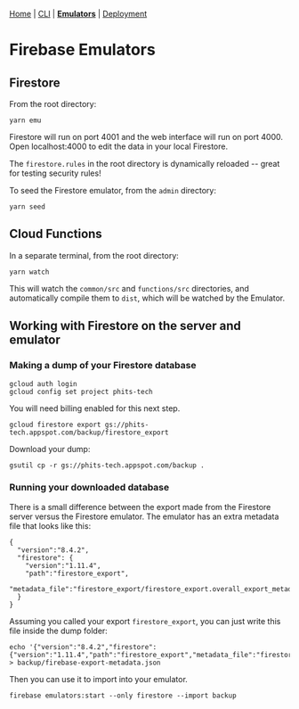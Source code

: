 [Home](../README.md) | [CLI](../admin/README.md) | **[Emulators](../docs/Emulators.md)** | [Deployment](../docs/Deployment.md)

# Firebase Emulators

## Firestore

From the root directory:

```
yarn emu
```

Firestore will run on port 4001 and the web interface will run on port 4000. Open localhost:4000 to edit the data in your local Firestore.

The `firestore.rules` in the root directory is dynamically reloaded -- great for testing security rules!

To seed the Firestore emulator, from the `admin` directory:

```
yarn seed
```

## Cloud Functions

In a separate terminal, from the root directory:

```
yarn watch
```

This will watch the `common/src` and `functions/src` directories, and automatically compile them to `dist`, which will be watched by the Emulator.

## Working with Firestore on the server and emulator

### Making a dump of your Firestore database

```
gcloud auth login
gcloud config set project phits-tech
```

You will need billing enabled for this next step.

```
gcloud firestore export gs://phits-tech.appspot.com/backup/firestore_export
```

Download your dump:

```
gsutil cp -r gs://phits-tech.appspot.com/backup .
```

### Running your downloaded database

There is a small difference between the export made from the Firestore server versus the Firestore emulator. The emulator has an extra metadata file that looks like this:

```
{
  "version":"8.4.2",
  "firestore": {
    "version":"1.11.4",
    "path":"firestore_export",
    "metadata_file":"firestore_export/firestore_export.overall_export_metadata"
  }
}
```

Assuming you called your export `firestore_export`, you can just write this file inside the dump folder:

```
echo '{"version":"8.4.2","firestore":{"version":"1.11.4","path":"firestore_export","metadata_file":"firestore_export/firestore_export.overall_export_metadata"}}' > backup/firebase-export-metadata.json
```

Then you can use it to import into your emulator.

```
firebase emulators:start --only firestore --import backup
```
